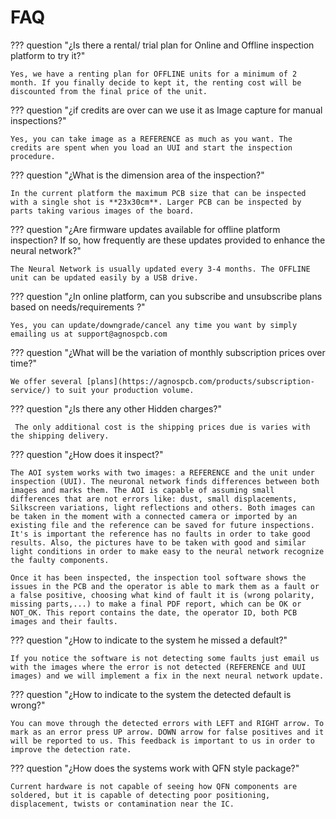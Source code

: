 # FAQ

??? question "¿Is there a rental/ trial plan for Online and Offline inspection platform to try it?"

    Yes, we have a renting plan for OFFLINE units for a minimum of 2 month. If you finally decide to kept it, the renting cost will be discounted from the final price of the unit.

??? question "¿if credits are over can we use it as Image capture for manual inspections?"

    Yes, you can take image as a REFERENCE as much as you want. The credits are spent when you load an UUI and start the inspection procedure.

??? question "¿What is the dimension area of the inspection?"

    In the current platform the maximum PCB size that can be inspected with a single shot is **23x30cm**. Larger PCB can be inspected by parts taking various images of the board.

??? question "¿Are firmware updates available for offline platform inspection? If so, how frequently are these updates provided to enhance the neural network?"

    The Neural Network is usually updated every 3-4 months. The OFFLINE unit can be updated easily by a USB drive.

??? question "¿In online platform, can you subscribe and unsubscribe plans based on needs/requirements ?"

    Yes, you can update/downgrade/cancel any time you want by simply emailing us at support@agnospcb.com

??? question "¿What will be the variation of monthly subscription prices over time?"

    We offer several [plans](https://agnospcb.com/products/subscription-service/) to suit your production volume.

??? question "¿Is there any other Hidden charges?"

     The only additional cost is the shipping prices due is varies with the shipping delivery.

??? question "¿How does it inspect?"

    The AOI system works with two images: a REFERENCE and the unit under inspection (UUI). The neuronal network finds differences between both images and marks them. The AOI is capable of assuming small differences that are not errors like: dust, small displacements, Silkscreen variations, light reflections and others. Both images can be taken in the moment with a connected camera or imported by an existing file and the reference can be saved for future inspections. It's is important the reference has no faults in order to take good results. Also, the pictures have to be taken with good and similar light conditions in order to make easy to the neural network recognize the faulty components.  
    
    Once it has been inspected, the inspection tool software shows the issues in the PCB and the operator is able to mark them as a fault or a false positive, choosing what kind of fault it is (wrong polarity, missing parts,...) to make a final PDF report, which can be OK or NOT_OK. This report contains the date, the operator ID, both PCB images and their faults.

??? question "¿How to indicate to the system he missed a default?"

    If you notice the software is not detecting some faults just email us with the images where the error is not detected (REFERENCE and UUI images) and we will implement a fix in the next neural network update.


??? question "¿How to indicate to the system the detected default is wrong?"

    You can move through the detected errors with LEFT and RIGHT arrow. To mark as an error press UP arrow. DOWN arrow for false positives and it will be reported to us. This feedback is important to us in order to improve the detection rate.

??? question "¿How does the systems work with QFN style package?"

    Current hardware is not capable of seeing how QFN components are soldered, but it is capable of detecting poor positioning, displacement, twists or contamination near the IC.
